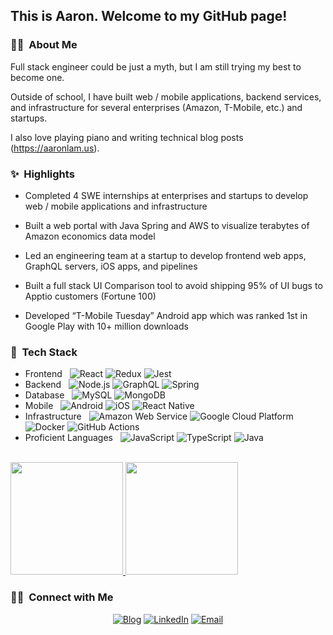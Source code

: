 <h2> This is Aaron. Welcome to my GitHub page!</h2>

<h3>👨‍💻 &nbsp;About Me</h3>

Full stack engineer could be just a myth, but I am still trying my best to become one.

Outside of school, I have built web / mobile applications, backend services, and infrastructure for several enterprises (Amazon, T-Mobile, etc.) and startups.

I also love playing piano and writing technical blog posts (https://aaronlam.us).

<h3>✨ &nbsp;Highlights</h3>

* Completed 4 SWE internships at enterprises and startups to develop web / mobile applications and infrastructure

* Built a web portal with Java Spring and AWS to visualize terabytes of Amazon economics data model

* Led an engineering team at a startup to develop frontend web apps, GraphQL servers, iOS apps, and pipelines

* Built a full stack UI Comparison tool to avoid shipping 95% of UI bugs to Apptio customers (Fortune 100)

* Developed “T-Mobile Tuesday” Android app which was ranked 1st in Google Play with 10+ million downloads

<h3>🥞 &nbsp;Tech Stack</h3>

- Frontend &nbsp;
  ![React](https://img.shields.io/badge/-React-333333?style=flat&logo=react)
  ![Redux](https://img.shields.io/badge/-Redux-333333?style=flat&logo=redux&logoColor=purple)
  ![Jest](https://img.shields.io/badge/-Jest-333333?style=flat&logo=jest&logoColor=orange)
- Backend &nbsp;
  ![Node.js](https://img.shields.io/badge/-Node.js-333333?style=flat&logo=node.js)
  ![GraphQL](https://img.shields.io/badge/-Graph%20QL-333333?style=flat&logo=graphql&logoColor=magenta)
  ![Spring](https://img.shields.io/badge/-Spring-333333?style=flat&logo=spring)
- Database &nbsp;
  ![MySQL](https://img.shields.io/badge/-MySQL-333333?style=flat&logo=mysql)
  ![MongoDB](https://img.shields.io/badge/-MongoDB-333333?style=flat&logo=mongodb)
- Mobile &nbsp;
  ![Android](https://img.shields.io/badge/-Android-333333?style=flat&logo=android)
  ![iOS](https://img.shields.io/badge/-iOS-333333?style=flat&logo=apple)
  ![React Native](https://img.shields.io/badge/-React%20Native-333333?style=flat&logo=react)
- Infrastructure &nbsp;
  ![Amazon Web Service](https://img.shields.io/badge/-Amazon%20Web%20Services-333333?style=flat&logo=amazon)
  ![Google Cloud Platform](https://img.shields.io/badge/-Google%20Cloud%20Platform%20Cloud-333333?style=flat&logo=google&logoColor=red)
  ![Docker](https://img.shields.io/badge/-Docker-333333?style=flat&logo=docker)
  ![GitHub Actions](https://img.shields.io/badge/-GitHub%20Actions-333333?style=flat&logo=github)
- Proficient Languages &nbsp;
  ![JavaScript](https://img.shields.io/badge/-JavaScript-333333?style=flat&logo=javascript)
  ![TypeScript](https://img.shields.io/badge/-TypeScript-333333?style=flat&logo=typescript)
  ![Java](https://img.shields.io/badge/-Java-333333?style=flat&logo=java&logoColor=orange)
<br/>

<a href="https://github.com/aaron-lam">
  <img height="180em" src="https://github-readme-stats.vercel.app/api?username=aaron-lam&theme=buefy&show_icons=true" />
  <img height="180em" src="https://github-readme-stats.vercel.app/api/top-langs/?username=aaron-lam&theme=buefy&layout=compact" />
</a>

<br/>

<h3> 🤝🏻 &nbsp;Connect with Me </h3>

<p align="center">
<a href="https://aaronlam.us/"><img alt="Blog" src="https://img.shields.io/badge/Website-aaronlam.us-green?style=flat-square&logo=google-chrome&logoColor=green"></a>
<a href="https://www.linkedin.com/in/aaronlam1/"><img alt="LinkedIn" src="https://img.shields.io/badge/LinkedIn-blue?style=flat-square&logo=linkedin"></a>
<a href="aaronlam.dev@gmail.com"><img alt="Email" src="https://img.shields.io/badge/Email-aaronlam.us-red?style=flat-square&logo=gmail"></a>
</p>
